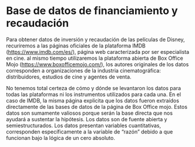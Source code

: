 # Base de datos de financiamiento y recaudación

Para obtener datos de inversión y recaudación de las películas de Disney, recuriremos a las páginas oficiales de la plataforma IMDB (https://www.imdb.com/es/), página web caracterizada por ser especialista en cine. al mismo tiempo utilizaremos la plataforma abierta de Box Office Mojo (https://www.boxofficemojo.com/), los autores originales de los datos corresponden a organizaciones de la industria cinematográfica: distribuidores, estudios de cine y agentes de venta.

No tenemos total certeza de cómo y dónde se levantaron los datos para todas las plataformas ni los instrumentos utilizados para cada una. En el caso de IMDB, la misma página explicita que los datos fueron extraídos directamente de las bases de datos de la página de Box Office mojo. Estos datos son sumamente valiosos porque serán la base directa que nos ayudará a sustentar la hipótesis. Los datos son de fuente abierta y semiestructurados. Los datos presentan variables cuantitativas, corresponden específicamente a la variable de “razón” debido a que funcionan bajo la lógica de un cero absoluto. 